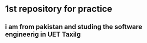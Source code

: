 # 1st repository for practice
## i am from pakistan and studing the software engineerig in UET Taxilg